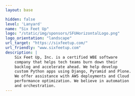 ```yaml
---
layout: base

hidden: false
level: 'Lanyard'
name: "Six Feet Up"
logo: "/static/img/sponsors/SFUHorizontalLogo.png"
logo_orientation: "landscape"
url_target: "https://sixfeetup.com/"
url_friendly: "www.sixfeetup.com"
description: |
    Six Feet Up, Inc. is a certified WBE software 
    company that helps tech teams burn down their 
    backlog and accelerate ahead. We help develop 
    custom Python apps using Django, Pyramid and Plone. 
    We offer assistance with AWS deployments and Cloud 
    performance optimization. We believe in automation 
    and orchestration.
---
```

